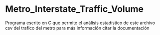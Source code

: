 # Metro_Interstate_Traffic_Volume
Programa escrito en C que permite el análisis estadístico de este archivo csv del trafico del metro para más información citar la documentación

